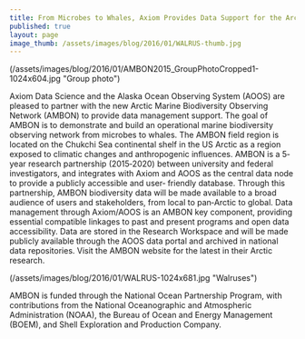 ```yaml
---
title: From Microbes to Whales, Axiom Provides Data Support for the Arctic Marine Biodiversity Observing Network (AMBON)
published: true
layout: page
image_thumb: /assets/images/blog/2016/01/WALRUS-thumb.jpg
---
```


(/assets/images/blog/2016/01/AMBON2015_GroupPhotoCropped1-1024x604.jpg "Group photo")

Axiom Data Science and the Alaska Ocean Observing System (AOOS) are pleased to partner with the new Arctic Marine Biodiversity Observing Network (AMBON) to provide data management support. The goal of AMBON is to demonstrate and build an operational marine biodiversity observing network from microbes to whales. The AMBON field region is located on the Chukchi Sea continental shelf in the US Arctic as a region exposed to climatic changes and anthropogenic influences. AMBON is a 5‐year research partnership (2015‐2020) between university and federal investigators, and integrates with Axiom and AOOS as the central data node to provide a publicly accessible and user‐ friendly database. Through this partnership, AMBON biodiversity data will be made available to a broad audience of users and stakeholders, from local to pan‐Arctic to global. Data management through Axiom/AOOS is an AMBON key component, providing essential compatible linkages to past and present programs and open data accessibility. Data are stored in the Research Workspace and will be made publicly available through the AOOS data portal and archived in national data repositories. Visit the AMBON website for the latest in their Arctic research. 

(/assets/images/blog/2016/01/WALRUS-1024x681.jpg "Walruses")

AMBON is funded through the National Ocean Partnership Program, with contributions from the National Oceanographic and Atmospheric Administration (NOAA), the Bureau of Ocean and Energy Management (BOEM), and Shell Exploration and Production Company. 